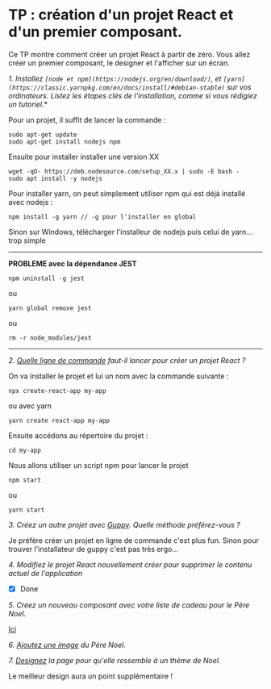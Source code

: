 # TP : création d'un projet React et d'un premier composant.

Ce TP montre comment créer un projet React à partir de zéro. Vous allez créer un premier composant, le designer et l'afficher sur un écran.


*1. Installez `[node et npm](https://nodejs.org/en/download/)`, et `[yarn](https://classic.yarnpkg.com/en/docs/install/#debian-stable)` sur vos ordinateurs. Listez les étapes clés de l'installation, comme si vous rédigiez un tutoriel.**

Pour un projet, il suffit de lancer la commande :
```
sudo apt-get update
sudo apt-get install nodejs npm
```
Ensuite pour installer installer une version XX
```
wget -qO- https://deb.nodesource.com/setup_XX.x | sudo -E bash -
sudo apt install -y nodejs
```

Pour installer yarn, on peut simplement utiliser npm qui est déjà installé avec nodejs :
```
npm install -g yarn // -g pour l'installer en global
```

Sinon sur Windows, télécharger l'installeur de nodejs puis celui de yarn... trop simple

___

**PROBLEME avec la dépendance JEST**
```
npm uninstall -g jest
```
ou
```
yarn global remove jest
```
ou
```
rm -r node_modules/jest
```
____

*2. [Quelle ligne de commande](https://github.com/facebook/create-react-app) faut-il lancer pour créer un projet React ?*

On va installer le projet et lui un nom avec la commande suivante :
```
npx create-react-app my-app
```
ou avec yarn
```
yarn create react-app my-app
```
Ensuite accédons au répertoire du projet :
```
cd my-app
```
Nous allons utiliser un script npm pour lancer le projet
```
npm start
```
ou
```
yarn start
```

*3. Créez un autre projet avec [Guppy](https://github.com/joshwcomeau/guppy). Quelle méthode préférez-vous ?*

Je préfère créer un projet en ligne de commande c'est plus fun. Sinon pour trouver l'installateur de guppy c'est pas très ergo...

*4. Modifiez le projet React nouvellement créer pour supprimer le contenu actuel de l'application*

- [x] Done

*5. Créez un nouveau composant avec votre liste de cadeau pour le Père Noel.*

[Ici](../tp2)

*6. [Ajoutez une image](https://create-react-app.dev/docs/adding-images-fonts-and-files/) du Père Noel.*

*7. [Designez](https://create-react-app.dev/docs/adding-a-stylesheet) la page pour qu'elle ressemble à un thème de Noel.*

Le meilleur design aura un point supplémentaire !
